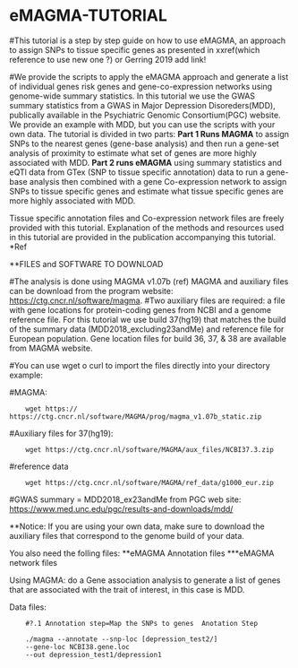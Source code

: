 # eMAGMA-TUTORIAL

#This tutorial is a step by step guide on how to use eMAGMA, an approach to assign SNPs to tissue specific genes as presented in xxref(which reference to use new one ?) or Gerring 2019 add link!

#We provide the scripts to apply the eMAGMA approach and generate a list of individual genes risk genes and gene-co-expression networks using genome-wide summary statistics. 
In this tutorial we use the GWAS summary statistics from a GWAS in Major Depression Disoreders(MDD), publically available in the Psychiatric Genomic Consortium(PGC) website. We provide an example with MDD, but you can use the scripts with your own data. 
The tutorial is divided in two parts: **Part 1 Runs MAGMA** to assign SNPs to the nearest genes (gene-base analysis) and then run a gene-set analysis of proximity to estimate what set of genes are more highly associated with MDD. **Part 2 runs eMAGMA** using summary statistics and eQTl data from GTex (SNP to tissue specific annotation) data to run a gene-base analysis then combined with a gene Co-expression network to assign SNPs to tissue specific genes and estimate what tissue specific genes are more highly associated with MDD.

Tissue specific annotation files and Co-expression network files are freely provided with this tutorial. Explanation of the methods and resources used in this tutorial are provided in the publication accompanying this tutorial. *Ref

**FILES and SOFTWARE TO DOWNLOAD

#The analysis is done using MAGMA v1.07b (ref) MAGMA and auxiliary files can be download from the program website: https://ctg.cncr.nl/software/magma.
#Two auxiliary files are required: a file with gene locations for protein-coding genes from NCBI and a genome reference file. For this tutorial we use build 37(hg19) that matches the build of the summary data (MDD2018_excluding23andMe) and reference file for European population. Gene location files for build 36, 37, & 38 are available from MAGMA website.

#You can use wget o curl to import the files directly into your directory example:

#MAGMA: 
        
        wget https:// https://ctg.cncr.nl/software/MAGMA/prog/magma_v1.07b_static.zip

#Auxiliary files for 37(hg19): 
        
        wget https://ctg.cncr.nl/software/MAGMA/aux_files/NCBI37.3.zip

#reference data 
        
        wget https://ctg.cncr.nl/software/MAGMA/ref_data/g1000_eur.zip

#GWAS summary = MDD2018_ex23andMe from PGC web site: https://www.med.unc.edu/pgc/results-and-downloads/mdd/

**Notice: If you are using your own data, make sure to download the auxiliary files that correspond to the genome build of your data.

You also need the folling files: 
**eMAGMA Annotation files 
***eMAGMA network files




Using MAGMA: do a Gene association analysis to generate a list of genes that are associated with the trait of interest, in this case is MDD.

Data files:
 

        #?.1 Annotation step=Map the SNPs to genes  Anotation Step

        ./magma --annotate --snp-loc [depression_test2/]
        --gene-loc NCBI38.gene.loc
        --out depression_test1/depression1
